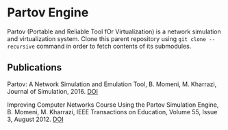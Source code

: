 # Partov Engine

Partov (Portable and Reliable Tool fOr Virtualization) is a network simulation and virtualization system.
Clone this parent repository using `git clone --recursive` command in order to fetch contents of its submodules.

## Publications

Partov: A Network Simulation and Emulation Tool, B. Momeni, M. Kharrazi, Journal of Simulation, 2016. [DOI](https://doi.org/10.1057/jos.2014.22)

Improving Computer Networks Course Using the Partov Simulation Engine, B. Momeni, M. Kharrazi, IEEE Transactions on Education, Volume 55, Issue 3, August 2012. [DOI](https://doi.org/10.1109/TE.2012.2183597)

